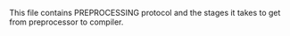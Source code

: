 This file contains PREPROCESSING protocol and the stages it takes to get from preprocessor to compiler.